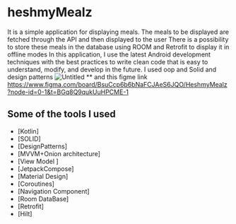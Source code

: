 # heshmyMealz
It is a simple application for displaying meals. The meals to be displayed are fetched through the API and then displayed to the user
There is a possibility to store these meals in the database using ROOM and Retrofit to display it in offline modes
In this application, I use the latest Android development techniques with the best practices to write clean code that is easy to understand, modify, and develop in the future. I used oop and Solid and design patterns
![Untitled](https://github.com/user-attachments/assets/903f746b-82f7-40f7-bccc-470055262548)
 ** and this figme link https://www.figma.com/board/BsuCcp6b6bNaFCJAeS6JQO/HeshmyMealz?node-id=0-1&t=BGq8Q9qukUuHPCME-1

## Some of the tools I used

* [Kotlin]
* [SOLID]
* [DesignPatterns]
* [MVVM+Onion architecture]
* [View Model ]
* [JetpackCompose]
* [Material Design]
* [Coroutines]
* [Navigation Component]
* [Room DataBase]
* [Retrofit]
* [Hilt]



